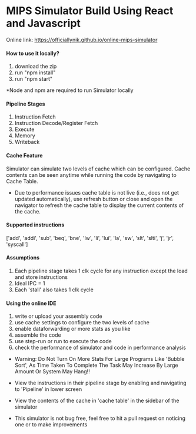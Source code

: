 # MIPS Simulator Build Using React and Javascript

Online link: https://officiallynik.github.io/online-mips-simulator

#### How to use it locally?
1. download the zip
2. run "npm install"
3. run "npm start"

*Node and npm are required to run Simulator locally

#### Pipeline Stages
1. Instruction Fetch
2. Instruction Decode/Register Fetch
3. Execute
4. Memory
5. Writeback

#### Cache Feature
Simulator can simulate two levels of cache which can be configured. Cache contents can be seen anytime while running the code by navigating to Cache Table.</br>
* Due to performance issues cache table is not live (i.e., does not get updated automatically), use refresh button or close and open the navigator to refresh the cache table to display the current contents of the cache.

#### Supported instructions

['add', 'addi', 'sub', 'beq', 'bne', 'lw', 'li', 'lui', 'la', 'sw', 'slt', 'slti', 'j', 'jr', 'syscall']

#### Assumptions
1. Each pipeline stage takes 1 clk cycle for any instruction except the load and store instructions
2. Ideal IPC = 1
3. Each 'stall' also takes 1 clk cycle

#### Using the online IDE
1. write or upload your assembly code
2. use cache settings to configure the two levels of cache
3. enable dataforwarding or more stats as you like
4. assemble the code
5. use step-run or run to execute the code
6. check the performance of simulator and code in performance analysis

* Warning: Do Not Turn On More Stats For Large Programs Like 'Bubble Sort', As Time Taken To Complete The Task May Increase By Large Amount Or System May Hang!!

* View the instructions in their pipeline stage by enabling and navigating to 'Pipeline' in lower screen

* View the contents of the cache in 'cache table' in the sidebar of the simulator  

* This simulator is not bug free, feel free to hit a pull request on noticing one or to make improvements
